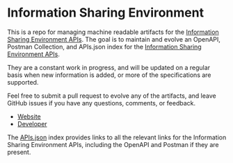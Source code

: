 # Information Sharing EnvironmentThis is a repo for managing machine readable artifacts for the [Information Sharing Environment APIs](http://ise.gov). The goal is to maintain and evolve an OpenAPI, Postman Collection, and APIs.json index for the [Information Sharing Environment APIs](http://ise.gov).They are a constant work in progress, and will be updated on a regular basis when new information is added, or more of the specifications are supported.Feel free to submit a pull request to evolve any of the artifacts, and leave GitHub issues if you have any questions, comments, or feedback.- [Website](http://ise.gov)- [Developer](http://ise.gov)The [APIs.json](https://github.com/api-evangelist/information-sharing-environment/blob/master/apis.json) index provides links to all the relevant links for the Information Sharing Environment APIs, including the OpenAPI and Postman if they are present.